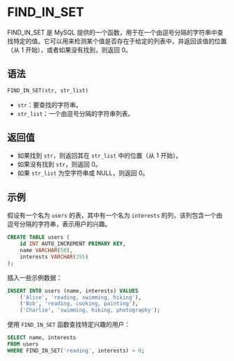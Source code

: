 # FIND_IN_SET

FIND_IN_SET 是 MySQL 提供的一个函数，用于在一个由逗号分隔的字符串中查找特定的值。它可以用来检测某个值是否存在于给定的列表中，并返回该值的位置（从 1 开始），或者如果没有找到，则返回 0。

## 语法
```sql
FIND_IN_SET(str, str_list)
```
- `str`：要查找的字符串。
- `str_list`：一个由逗号分隔的字符串列表。

## 返回值

- 如果找到 `str`，则返回其在 `str_list` 中的位置（从 1 开始）。
- 如果没有找到 `str`，则返回 0。
- 如果 `str_list` 为空字符串或 NULL，则返回 0。

## 示例
假设有一个名为 `users` 的表，其中有一个名为 `interests` 的列，该列包含一个由逗号分隔的字符串，表示用户的兴趣。
```sql
CREATE TABLE users (
    id INT AUTO_INCREMENT PRIMARY KEY,
    name VARCHAR(50),
    interests VARCHAR(255)
);
```
插入一些示例数据：
```sql
INSERT INTO users (name, interests) VALUES
    ('Alice', 'reading, swimming, hiking'),
    ('Bob', 'reading, cooking, painting'),
    ('Charlie', 'swimming, hiking, photography');
```
使用 `FIND_IN_SET` 函数查找特定兴趣的用户：
```sql
SELECT name, interests
FROM users
WHERE FIND_IN_SET('reading', interests) > 0;
```




